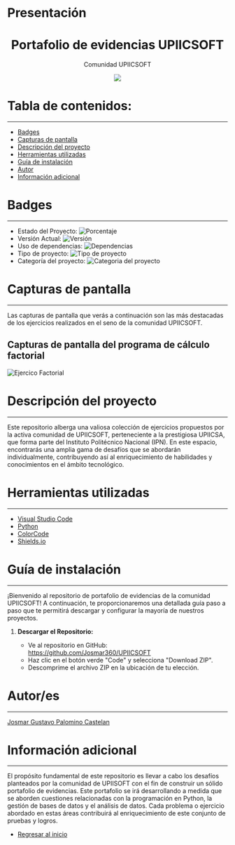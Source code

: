 # Presentación



<h1 align="center"> Portafolio de evidencias UPIICSOFT </h1>
<p align="center"> Comunidad UPIICSOFT </p>
<p align="center"><img src="README/1_Portada.png"/></p>

# Tabla de contenidos:

---

- [Badges](#badges)
- [Capturas de pantalla](#capturas-de-pantalla)
- [Descripción del proyecto](#descripción-del-proyecto)
- [Herramientas utilizadas](#herramientas-utilizadas)
- [Guía de instalación](#guía-de-instalación)
- [Autor](#autores)
- [Información adicional](#información-adicional)

# Badges

---

- Estado del Proyecto: ![Porcentaje](https://img.shields.io/badge/Porcentaje-En%20proceso-%23F1948A%20)
- Versión Actual: ![Versión](https://img.shields.io/badge/Versi%C3%B3n-1.0.2-%23D2B4DE%20%20)
- Uso de dependencias: ![Dependencias](https://img.shields.io/badge/Dependencias-No-%23AED6F1%20)
- Tipo de proyecto: ![Tipo de proyecto](https://img.shields.io/badge/Tipo-Python-%23A9DFBF)
- Categoría del proyecto: ![Categoria del proyecto](https://img.shields.io/badge/Categor%C3%ADa-Portafolio%20de%20evidencia-%23FAD7A0%20)

# Capturas de pantalla

---

Las capturas de pantalla que verás a continuación son las más destacadas de los ejercicios realizados en el seno de la comunidad UPIICSOFT.

## Capturas de pantalla del programa de cálculo factorial

![Ejercico Factorial](README/2_Ejercicio_Factorial.png)

# Descripción del proyecto

---

Este repositorio alberga una valiosa colección de ejercicios propuestos por la activa comunidad de UPIICSOFT, perteneciente a la prestigiosa UPIICSA, que forma parte del Instituto Politécnico Nacional (IPN). En este espacio, encontrarás una amplia gama de desafíos que se abordarán individualmente, contribuyendo así al enriquecimiento de habilidades y conocimientos en el ámbito tecnológico.

# Herramientas utilizadas

---

- [Visual Studio Code](https://code.visualstudio.com/)
- [Python](https://www.python.org/)
- [ColorCode](https://htmlcolorcodes.com/es/)
- [Shields.io](https://shields.io/badges/static-badge)

# Guía de instalación

---

¡Bienvenido al repositorio de portafolio de evidencias de la comunidad UPIICSOFT! A continuación, te proporcionaremos una detallada guía paso a paso que te permitirá descargar y configurar la mayoría de nuestros proyectos.

1. **Descargar el Repositorio:**

   - Ve al repositorio en GitHub: https://github.com/Josmar360/UPIICSOFT
   - Haz clic en el botón verde "Code" y selecciona "Download ZIP".
   - Descomprime el archivo ZIP en la ubicación de tu elección.

# Autor/es

---

[Josmar Gustavo Palomino Castelan](https://linktr.ee/josmar360)

# Información adicional

---

El propósito fundamental de este repositorio es llevar a cabo los desafíos planteados por la comunidad de UPIISOFT con el fin de construir un sólido portafolio de evidencias. Este portafolio se irá desarrollando a medida que se aborden cuestiones relacionadas con la programación en Python, la gestión de bases de datos y el análisis de datos. Cada problema o ejercicio abordado en estas áreas contribuirá al enriquecimiento de este conjunto de pruebas y logros.

- [Regresar al inicio](#presentación)

